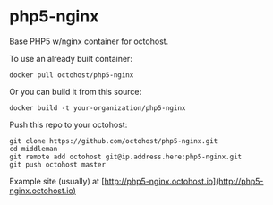 php5-nginx
==========

Base PHP5 w/nginx container for octohost.

To use an already built container:

`docker pull octohost/php5-nginx`

Or you can build it from this source:

`docker build -t your-organization/php5-nginx`


Push this repo to your octohost:

```
git clone https://github.com/octohost/php5-nginx.git
cd middleman
git remote add octohost git@ip.address.here:php5-nginx.git
git push octohost master
```

Example site \(usually\) at [http://php5-nginx.octohost.io](http://php5-nginx.octohost.io)
